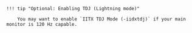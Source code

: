     !!! tip "Optional: Enabling TDJ (Lightning mode)"
    
        You may want to enable `IITX TDJ Mode (-iidxtdj)` if your main monitor is 120 Hz capable.